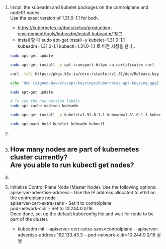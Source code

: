 1. Install the kubeadm and kubelet packages on the controlplane and node01 nodes.<br>
Use the exact version of 1.31.0-1.1 for both.
    - https://kubernetes.io/docs/setup/production-environment/tools/kubeadm/install-kubeadm/ 참고
    - install 할 때 sudo apt-get install -y kubelet=1.31.0-1.1 kubeadm=1.31.0-1.1 kubectl=1.31.0-1.1 로 버전 지정을 한다..
    ```sh
    sudo apt-get update

    sudo apt-get install -y apt-transport-https ca-certificates curl

    curl -fsSL https://pkgs.k8s.io/core:/stable:/v1.31/deb/Release.key | sudo gpg --dearmor -o /etc/apt/keyrings/kubernetes-apt-keyring.gpg

    echo 'deb [signed-by=/etc/apt/keyrings/kubernetes-apt-keyring.gpg] https://pkgs.k8s.io/core:/stable:/v1.31/deb/ /' | sudo tee /etc/apt/sources.list.d/kubernetes.list

    sudo apt-get update

    # To see the new version labels
    sudo apt-cache madison kubeadm

    sudo apt-get install -y kubelet=1.31.0-1.1 kubeadm=1.31.0-1.1 kubectl=1.31.0-1.1

    sudo apt-mark hold kubelet kubeadm kubectl
    ```



2. 



3. How many nodes are part of kubernetes cluster currently?<br>
Are you able to run kubectl get nodes?
    - 




4. 



5. Initialize Control Plane Node (Master Node). Use the following options:<br>
apiserver-advertise-address - Use the IP address allocated to eth0 on the controlplane node<br>
apiserver-cert-extra-sans - Set it to controlplane<br>
pod-network-cidr - Set to 10.244.0.0/16<br>
Once done, set up the default kubeconfig file and wait for node to be part of the cluster.<br>
    - kubeadm init --apiserver-cert-extra-sans=controlplane --apiserver-advertise-address 192.133.43.3 --pod-network-cidr=10.244.0.0/16 실행




